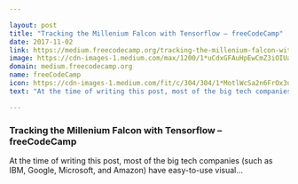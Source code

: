 ```yaml
---

layout: post
title: "Tracking the Millenium Falcon with Tensorflow – freeCodeCamp"
date: 2017-11-02
link: https://medium.freecodecamp.org/tracking-the-millenium-falcon-with-tensorflow-c8c86419225e?source=rss------machine_learning-5
image: https://cdn-images-1.medium.com/max/1200/1*uCdxGFAuHpEwCmZ3iOIUaw.png
domain: medium.freecodecamp.org
name: freeCodeCamp
icon: https://cdn-images-1.medium.com/fit/c/304/304/1*MotlWcSa2n6FrOx3ul89kw.png
text: "At the time of writing this post, most of the big tech companies (such as IBM, Google, Microsoft, and Amazon) have easy-to-use visual…"

---
```


### Tracking the Millenium Falcon with Tensorflow – freeCodeCamp

At the time of writing this post, most of the big tech companies (such as IBM, Google, Microsoft, and Amazon) have easy-to-use visual…